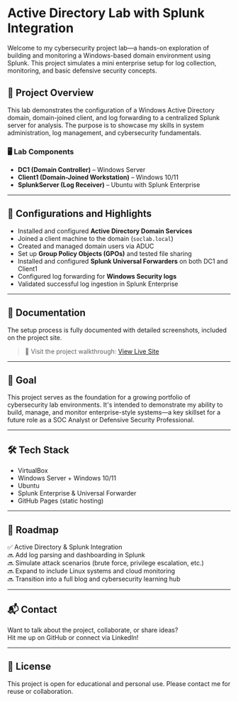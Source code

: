 # Active Directory Lab with Splunk Integration

Welcome to my cybersecurity project lab—a hands-on exploration of building and monitoring a Windows-based domain environment using Splunk. This project simulates a mini enterprise setup for log collection, monitoring, and basic defensive security concepts.

## 🚀 Project Overview

This lab demonstrates the configuration of a Windows Active Directory domain, domain-joined client, and log forwarding to a centralized Splunk server for analysis. The purpose is to showcase my skills in system administration, log management, and cybersecurity fundamentals.

### 🖥️ Lab Components

- **DC1 (Domain Controller)** – Windows Server  
- **Client1 (Domain-Joined Workstation)** – Windows 10/11  
- **SplunkServer (Log Receiver)** – Ubuntu with Splunk Enterprise  

---

## 🔧 Configurations and Highlights

- Installed and configured **Active Directory Domain Services**
- Joined a client machine to the domain (`soclab.local`)
- Created and managed domain users via ADUC
- Set up **Group Policy Objects (GPOs)** and tested file sharing
- Installed and configured **Splunk Universal Forwarders** on both DC1 and Client1
- Configured log forwarding for **Windows Security logs**
- Validated successful log ingestion in Splunk Enterprise

---

## 📸 Documentation

The setup process is fully documented with detailed screenshots, included on the project site.

> 📍 Visit the project walkthrough: [View Live Site](https://yourusername.github.io/your-repo-name/)

---

## 🎯 Goal

This project serves as the foundation for a growing portfolio of cybersecurity lab environments. It's intended to demonstrate my ability to build, manage, and monitor enterprise-style systems—a key skillset for a future role as a SOC Analyst or Defensive Security Professional.

---

## 🛠️ Tech Stack

- VirtualBox
- Windows Server + Windows 10/11
- Ubuntu
- Splunk Enterprise & Universal Forwarder
- GitHub Pages (static hosting)

---

## 📌 Roadmap

✅ Active Directory & Splunk Integration  
🔜 Add log parsing and dashboarding in Splunk  
🔜 Simulate attack scenarios (brute force, privilege escalation, etc.)  
🔜 Expand to include Linux systems and cloud monitoring  
🔜 Transition into a full blog and cybersecurity learning hub  

---

## 📬 Contact

Want to talk about the project, collaborate, or share ideas?  
Hit me up on GitHub or connect via LinkedIn!

---

## 📄 License

This project is open for educational and personal use. Please contact me for reuse or collaboration.

